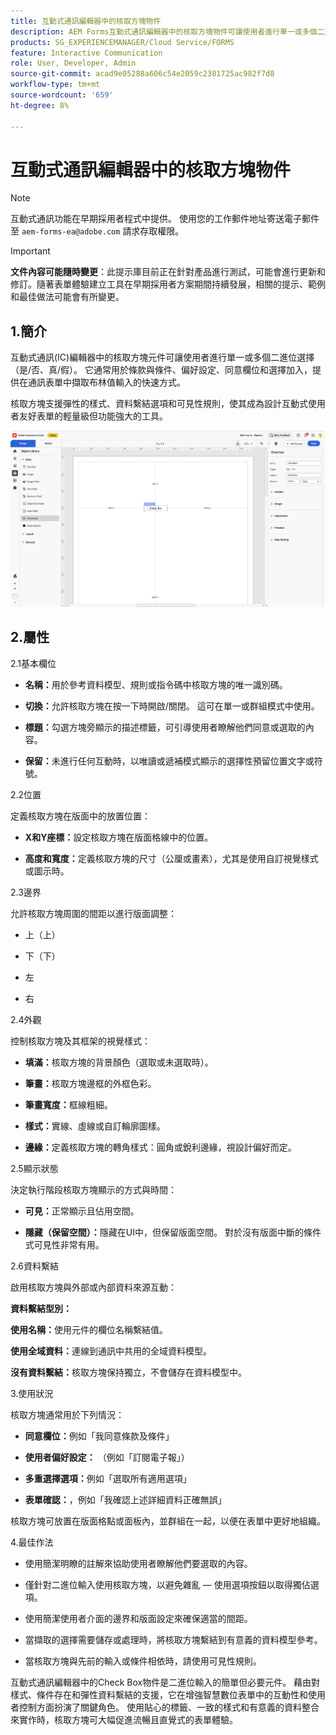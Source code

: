 ```yaml
---
title: 互動式通訊編輯器中的核取方塊物件
description: AEM Forms互動式通訊編輯器中的核取方塊物件可讓使用者進行單一或多個二進位選擇（是/否、true/false）。
products: SG_EXPERIENCEMANAGER/Cloud Service/FORMS
feature: Interactive Communication
role: User, Developer, Admin
source-git-commit: acad9e05288a606c54e2059c2381725ac982f7d8
workflow-type: tm+mt
source-wordcount: '659'
ht-degree: 8%

---
```



# 互動式通訊編輯器中的核取方塊物件

>[!NOTE]
>
> 互動式通訊功能在早期採用者程式中提供。 使用您的工作郵件地址寄送電子郵件至 `aem-forms-ea@adobe.com` 請求存取權限。

>[!IMPORTANT]
>
> **文件內容可能隨時變更**：此提示庫目前正在針對產品進行測試，可能會進行更新和修訂。隨著表單體驗建立工具在早期採用者方案期間持續發展，相關的提示、範例和最佳做法可能會有所變更。

## 1.簡介

互動式通訊(IC)編輯器中的核取方塊元件可讓使用者進行單一或多個二進位選擇（是/否、真/假）。 它通常用於條款與條件、偏好設定、同意欄位和選擇加入，提供在通訊表單中擷取布林值輸入的快速方式。

核取方塊支援彈性的樣式、資料繫結選項和可見性規則，使其成為設計互動式使用者友好表單的輕量級但功能強大的工具。

![尋找IC檔案](/help/forms/interactive-communication/assets/checkbox.png)

## 2.屬性

2.1基本欄位

- **名稱：**&#x200B;用於參考資料模型、規則或指令碼中核取方塊的唯一識別碼。

- **切換：**&#x200B;允許核取方塊在按一下時開啟/關閉。 這可在單一或群組模式中使用。

- **標題：**&#x200B;勾選方塊旁顯示的描述標籤，可引導使用者瞭解他們同意或選取的內容。

- **保留：**&#x200B;未進行任何互動時，以唯讀或遞補模式顯示的選擇性預留位置文字或符號。

2.2位置

定義核取方塊在版面中的放置位置：

- **X和Y座標：**&#x200B;設定核取方塊在版面格線中的位置。

- **高度和寬度：**&#x200B;定義核取方塊的尺寸（公厘或畫素），尤其是使用自訂視覺樣式或圖示時。

2.3邊界

允許核取方塊周圍的間距以進行版面調整：

- 上（上）

- 下（下）

- 左

- 右

2.4外觀

控制核取方塊及其框架的視覺樣式：

- **填滿：**&#x200B;核取方塊的背景顏色（選取或未選取時）。

- **筆畫：**&#x200B;核取方塊邊框的外框色彩。

- **筆畫寬度：**&#x200B;框線粗細。

- **樣式：**&#x200B;實線、虛線或自訂輪廓圖樣。

- **邊緣：**&#x200B;定義核取方塊的轉角樣式：圓角或銳利邊緣，視設計偏好而定。

2.5顯示狀態

決定執行階段核取方塊顯示的方式與時間：

- **可見：**&#x200B;正常顯示且佔用空間。

- **隱藏（保留空間）：**&#x200B;隱藏在UI中，但保留版面空間。 對於沒有版面中斷的條件式可見性非常有用。

2.6資料繫結

啟用核取方塊與外部或內部資料來源互動：

**資料繫結型別：**

**使用名稱：**&#x200B;使用元件的欄位名稱繫結值。

**使用全域資料：**&#x200B;連線到通訊中共用的全域資料模型。

**沒有資料繫結：**&#x200B;核取方塊保持獨立，不會儲存在資料模型中。

3.使用狀況

核取方塊通常用於下列情況：

- **同意欄位：**&#x200B;例如「我同意條款及條件」

- **使用者偏好設定：** （例如「訂閱電子報」）

- **多重選擇選項：**&#x200B;例如「選取所有適用選項」

- **表單確認：**，例如「我確認上述詳細資料正確無誤」

核取方塊可放置在版面格點或面板內，並群組在一起，以便在表單中更好地組織。

4.最佳作法

- 使用簡潔明瞭的註解來協助使用者瞭解他們要選取的內容。

- 僅針對二進位輸入使用核取方塊，以避免雜亂 — 使用選項按鈕以取得獨佔選項。

- 使用簡潔使用者介面的邊界和版面設定來確保適當的間距。

- 當擷取的選擇需要儲存或處理時，將核取方塊繫結到有意義的資料模型參考。

- 當核取方塊與先前的輸入或條件相依時，請使用可見性規則。

互動式通訊編輯器中的Check Box物件是二進位輸入的簡單但必要元件。 藉由對樣式、條件存在和彈性資料繫結的支援，它在增強智慧數位表單中的互動性和使用者控制方面扮演了關鍵角色。 使用貼心的標籤、一致的樣式和有意義的資料整合來實作時，核取方塊可大幅促進流暢且直覺式的表單體驗。



